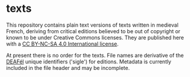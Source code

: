 # texts
This repository contains plain text versions of texts written in medieval French, deriving from critical editions believed to be out of copyright or known to be under Creative Commons licenses. They are published here with a [CC BY-NC-SA 4.0 International license](https://creativecommons.org/licenses/by-nc-sa/4.0/). 

At present there is no order for the texts. File names are derivative of the [DEAFél](http://www.deaf-page.de/fr/bibl_neu.php) unique identifiers ('sigle') for editions. Metadata is currently included in the file header and may be incomplete. 
